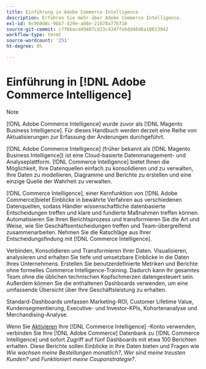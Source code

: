 ```yaml
---
title: Einführung in Adobe Commerce Intelligence
description: Erfahren Sie mehr über Adobe Commerce Intelligence.
exl-id: 0c960d8c-9bb7-429e-a88e-21678a77b710
source-git-commit: c7f6bacd49487cd13c4347fe6dd46d6a10613942
workflow-type: tm+mt
source-wordcount: '251'
ht-degree: 0%

---
```



# Einführung in [!DNL Adobe Commerce Intelligence]

>[!NOTE]
>
>[!DNL Adobe Commerce Intelligence] wurde zuvor als [!DNL Magento Business Intelligence]. Für dieses Handbuch werden derzeit eine Reihe von Aktualisierungen zur Erfassung der Änderungen durchgeführt.

[!DNL Adobe Commerce Intelligence] (früher bekannt als [!DNL Magento Business Intelligence]) ist eine Cloud-basierte Datenmanagement- und Analyseplattform. [!DNL Commerce Intelligence] bietet Ihnen die Möglichkeit, Ihre Datenquellen einfach zu konsolidieren und zu verwalten, Ihre Daten zu modellieren, Diagramme und Berichte zu erstellen und eine einzige Quelle der Wahrheit zu verwalten.

[!DNL Commerce Intelligence], einer Kernfunktion von [!DNL Adobe Commerce]bietet Einblicke in bewährte Verfahren aus verschiedenen Datenquellen, sodass Händler wissenschaftliche datenbasierte Entscheidungen treffen und klare und fundierte Maßnahmen treffen können. Automatisieren Sie Ihren Berichtsprozess und transformieren Sie die Art und Weise, wie Sie Geschäftsentscheidungen treffen und Team-übergreifend zusammenarbeiten. Nehmen Sie die Ratschläge aus Ihrer Entscheidungsfindung mit [!DNL Commerce Intelligence].

Verbinden, Konsolidieren und Transformieren Ihrer Daten. Visualisieren, analysieren und erhalten Sie tiefe und umsetzbare Einblicke in die Daten Ihres Unternehmens. Erstellen Sie benutzerdefinierte Metriken und Berichte ohne formelles Commerce Intelligence-Training. Dadurch kann Ihr gesamtes Team ohne die üblichen technischen Kopfschmerzen datengesteuert sein. Außerdem können Sie die enthaltenen Dashboards verwenden, um eine umfassende Übersicht über Ihre Geschäftsleistung zu erhalten.

Standard-Dashboards umfassen Marketing-ROI, Customer Lifetime Value, Kundensegmentierung, Executive- und Investor-KPIs, Kohortenanalyse und Merchandising-Analyse.

Wenn Sie [Aktivieren](../getting-started/onpremise-activation.md) Ihre [!DNL Commerce Intelligence] -Konto verwenden, verbinden Sie Ihre [!DNL Adobe Commerce] Datenbank zu [!DNL Commerce Intelligence] und sofort Zugriff auf fünf Dashboards mit etwa 100 Berichten erhalten. Diese Berichte sollen Einblicke in Ihre Daten bieten und Fragen wie *Wie wachsen meine Bestellungen monatlich?*, *Wer sind meine treusten Kunden?* und *Funktioniert meine Couponstrategie?*.
